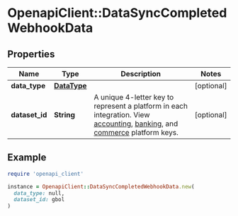 # OpenapiClient::DataSyncCompletedWebhookData

## Properties

| Name | Type | Description | Notes |
| ---- | ---- | ----------- | ----- |
| **data_type** | [**DataType**](DataType.md) |  | [optional] |
| **dataset_id** | **String** | A unique 4-letter key to represent a platform in each integration. View [accounting](https://docs.codat.io/integrations/accounting/overview#platform-keys), [banking](https://docs.codat.io/integrations/banking/overview#platform-keys), and [commerce](https://docs.codat.io/integrations/commerce/overview#platform-keys) platform keys. | [optional] |

## Example

```ruby
require 'openapi_client'

instance = OpenapiClient::DataSyncCompletedWebhookData.new(
  data_type: null,
  dataset_id: gbol
)
```

